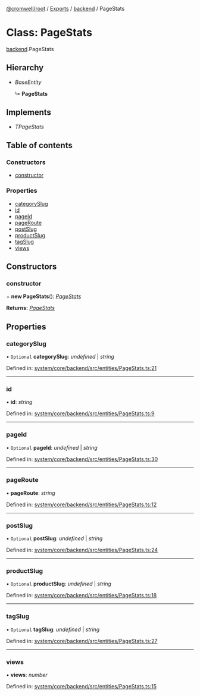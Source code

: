 [@cromwell/root](../README.md) / [Exports](../modules.md) / [backend](../modules/backend.md) / PageStats

# Class: PageStats

[backend](../modules/backend.md).PageStats

## Hierarchy

* *BaseEntity*

  ↳ **PageStats**

## Implements

* *TPageStats*

## Table of contents

### Constructors

- [constructor](backend.pagestats.md#constructor)

### Properties

- [categorySlug](backend.pagestats.md#categoryslug)
- [id](backend.pagestats.md#id)
- [pageId](backend.pagestats.md#pageid)
- [pageRoute](backend.pagestats.md#pageroute)
- [postSlug](backend.pagestats.md#postslug)
- [productSlug](backend.pagestats.md#productslug)
- [tagSlug](backend.pagestats.md#tagslug)
- [views](backend.pagestats.md#views)

## Constructors

### constructor

\+ **new PageStats**(): [*PageStats*](backend.pagestats.md)

**Returns:** [*PageStats*](backend.pagestats.md)

## Properties

### categorySlug

• `Optional` **categorySlug**: *undefined* \| *string*

Defined in: [system/core/backend/src/entities/PageStats.ts:21](https://github.com/CromwellCMS/Cromwell/blob/8568c07/system/core/backend/src/entities/PageStats.ts#L21)

___

### id

• **id**: *string*

Defined in: [system/core/backend/src/entities/PageStats.ts:9](https://github.com/CromwellCMS/Cromwell/blob/8568c07/system/core/backend/src/entities/PageStats.ts#L9)

___

### pageId

• `Optional` **pageId**: *undefined* \| *string*

Defined in: [system/core/backend/src/entities/PageStats.ts:30](https://github.com/CromwellCMS/Cromwell/blob/8568c07/system/core/backend/src/entities/PageStats.ts#L30)

___

### pageRoute

• **pageRoute**: *string*

Defined in: [system/core/backend/src/entities/PageStats.ts:12](https://github.com/CromwellCMS/Cromwell/blob/8568c07/system/core/backend/src/entities/PageStats.ts#L12)

___

### postSlug

• `Optional` **postSlug**: *undefined* \| *string*

Defined in: [system/core/backend/src/entities/PageStats.ts:24](https://github.com/CromwellCMS/Cromwell/blob/8568c07/system/core/backend/src/entities/PageStats.ts#L24)

___

### productSlug

• `Optional` **productSlug**: *undefined* \| *string*

Defined in: [system/core/backend/src/entities/PageStats.ts:18](https://github.com/CromwellCMS/Cromwell/blob/8568c07/system/core/backend/src/entities/PageStats.ts#L18)

___

### tagSlug

• `Optional` **tagSlug**: *undefined* \| *string*

Defined in: [system/core/backend/src/entities/PageStats.ts:27](https://github.com/CromwellCMS/Cromwell/blob/8568c07/system/core/backend/src/entities/PageStats.ts#L27)

___

### views

• **views**: *number*

Defined in: [system/core/backend/src/entities/PageStats.ts:15](https://github.com/CromwellCMS/Cromwell/blob/8568c07/system/core/backend/src/entities/PageStats.ts#L15)

